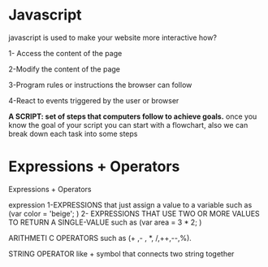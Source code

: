 # Javascript
javascript is used to make your website more interactive how?

1- Access the content of the page

2-Modify the content of the page

3-Program rules or instructions the browser can follow

4-React to events triggered by the user or browser  

 **A SCRIPT: set of steps that computers follow to achieve goals.**
once you know the goal of your script you can start with a flowchart, also we can break down each task into some steps




# Expressions + Operators

Expressions + Operators

expression 1-EXPRESSIONS that just assign a value to a variable such as (var color = 'beige'; )
2- EXPRESSIONS THAT USE TWO OR MORE VALUES TO RETURN A SINGLE-VALUE such as (var area = 3 * 2; )

ARITHMETI C OPERATORS  such as (+ ,- , *, /,++,--,%).

STRING OPERATOR  like + symbol that connects two string together


